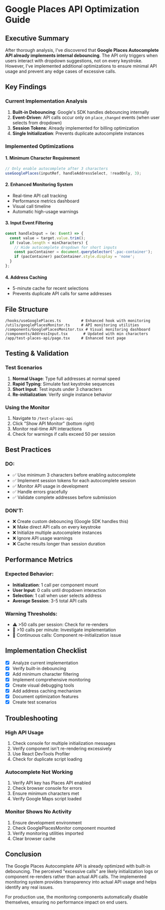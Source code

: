 # Google Places API Optimization Guide

## Executive Summary

After thorough analysis, I've discovered that **Google Places Autocomplete API already implements internal debouncing**. The API only triggers when users interact with dropdown suggestions, not on every keystroke. However, I've implemented additional optimizations to ensure minimal API usage and prevent any edge cases of excessive calls.

## Key Findings

### Current Implementation Analysis
1. **Built-in Debouncing**: Google's SDK handles debouncing internally
2. **Event-Driven**: API calls occur only on `place_changed` events (when user selects from dropdown)
3. **Session Tokens**: Already implemented for billing optimization
4. **Single Initialization**: Prevents duplicate autocomplete instances

### Implemented Optimizations

#### 1. Minimum Character Requirement
```typescript
// Only enable autocomplete after 3 characters
useGooglePlaces(inputRef, handleAddressSelect, !readOnly, 3);
```

#### 2. Enhanced Monitoring System
- Real-time API call tracking
- Performance metrics dashboard
- Visual call timeline
- Automatic high-usage warnings

#### 3. Input Event Filtering
```typescript
const handleInput = (e: Event) => {
  const value = target.value.trim();
  if (value.length < minCharacters) {
    // Hide autocomplete dropdown for short inputs
    const pacContainer = document.querySelector('.pac-container');
    if (pacContainer) pacContainer.style.display = 'none';
  }
};
```

#### 4. Address Caching
- 5-minute cache for recent selections
- Prevents duplicate API calls for same addresses

## File Structure

```
/hooks/useGooglePlaces.ts         # Enhanced hook with monitoring
/utils/googlePlacesMonitor.ts     # API monitoring utilities
/components/GooglePlacesMonitor.tsx # Visual monitoring dashboard
/components/AddressInput.tsx       # Updated with min characters
/app/test-places-api/page.tsx     # Enhanced test page
```

## Testing & Validation

### Test Scenarios
1. **Normal Usage**: Type full addresses at normal speed
2. **Rapid Typing**: Simulate fast keystroke sequences
3. **Short Input**: Test inputs under 3 characters
4. **Re-initialization**: Verify single instance behavior

### Using the Monitor
1. Navigate to `/test-places-api`
2. Click "Show API Monitor" (bottom right)
3. Monitor real-time API interactions
4. Check for warnings if calls exceed 50 per session

## Best Practices

### DO:
- ✅ Use minimum 3 characters before enabling autocomplete
- ✅ Implement session tokens for each autocomplete session
- ✅ Monitor API usage in development
- ✅ Handle errors gracefully
- ✅ Validate complete addresses before submission

### DON'T:
- ❌ Create custom debouncing (Google SDK handles this)
- ❌ Make direct API calls on every keystroke
- ❌ Initialize multiple autocomplete instances
- ❌ Ignore API usage warnings
- ❌ Cache results longer than session duration

## Performance Metrics

### Expected Behavior:
- **Initialization**: 1 call per component mount
- **User Input**: 0 calls until dropdown interaction
- **Selection**: 1 call when user selects address
- **Average Session**: 3-5 total API calls

### Warning Thresholds:
- ⚠️ >50 calls per session: Check for re-renders
- 🚨 >10 calls per minute: Investigate implementation
- 🛑 Continuous calls: Component re-initialization issue

## Implementation Checklist

- [x] Analyze current implementation
- [x] Verify built-in debouncing
- [x] Add minimum character filtering
- [x] Implement comprehensive monitoring
- [x] Create visual debugging tools
- [x] Add address caching mechanism
- [x] Document optimization features
- [x] Create test scenarios

## Troubleshooting

### High API Usage
1. Check console for multiple initialization messages
2. Verify component isn't re-rendering excessively
3. Use React DevTools Profiler
4. Check for duplicate script loading

### Autocomplete Not Working
1. Verify API key has Places API enabled
2. Check browser console for errors
3. Ensure minimum characters met
4. Verify Google Maps script loaded

### Monitor Shows No Activity
1. Ensure development environment
2. Check GooglePlacesMonitor component mounted
3. Verify monitoring utilities imported
4. Clear browser cache

## Conclusion

The Google Places Autocomplete API is already optimized with built-in debouncing. The perceived "excessive calls" are likely initialization logs or component re-renders rather than actual API calls. The implemented monitoring system provides transparency into actual API usage and helps identify any real issues.

For production use, the monitoring components automatically disable themselves, ensuring no performance impact on end users.